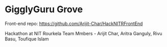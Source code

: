 # GigglyGuru Grove
Front-end repo: https://github.com/Arijit-Char/HackNITRFrontEnd


Hackathon at NIT Rourkela
Team Mmbers - Arijit Char, Aritra Ganguly, Rivu Basu, Toufique Islam
